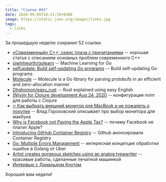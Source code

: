 ```yaml
---
title: "Ссылки #93"
date: 2020-09-05T10:21:19+0300
image: https://static.juev.org/images/links.jpg
tags:
  - links
---
```

За прошедшую неделю сохранил 52 ссылки.

* [«Современный» C++: сеанс плача с причитаниями](https://habr.com/ru/company/jugru/blog/438260/) -- хорошая статья с описанием основных проблем современного C++
* [sjwhitworth/golearn](https://github.com/sjwhitworth/golearn) --  Machine Learning for Go
* [selfupdate: Build self-updating Go programs](https://github.com/minio/selfupdate) -- Build self-updating Go programs
* [Molecule](https://github.com/richardartoul/molecule) -- Molecule is a Go library for parsing protobufs in an efficient and zero-allocation manner
* [Dhghomon/easy_rust](https://github.com/Dhghomon/easy_rust) -- Rust explained using easy English
* [(N)vim for Clojure development Aug 24, 2020](https://tomekw.com/nvim-for-clojure-development/) -- конфигурация nvim для работы с Clojure
* [🔥 Как выбрать внешний монитор для MacBook и не пожалеть о покупке](https://macosworld.ru/external-monitor-for-macbook/) -- Влад Гороховский описывает про выбор монитора для макбука
* [Why is Facebook not Paying the Apple Tax?](https://ia.net/topics/why-is-facebook-not-paying-the-apple-tax) -- почему Facebook не платит Apple?
* [Introducing GitHub Container Registry](https://github.blog/2020-09-01-introducing-github-container-registry/) -- Github анонсировали Container Registry
* [Go: Multiple Errors Management](https://medium.com/a-journey-with-go/go-multiple-errors-management-a67477628cf1) -- интересная концепция обработки ошибок в Golang от Uber
* [Artist creates gorgeous sketches using an analog typewriter](https://boingboing.net/2020/09/01/artist-creates-gorgeous-sketch.html) -- красивые работы, сделанные печатной машинкой
* [Интервью с Дональдом Кнутом](https://vk.com/@physics_math-intervu-s-donaldom-knutom)

Хорошей вам недели!

